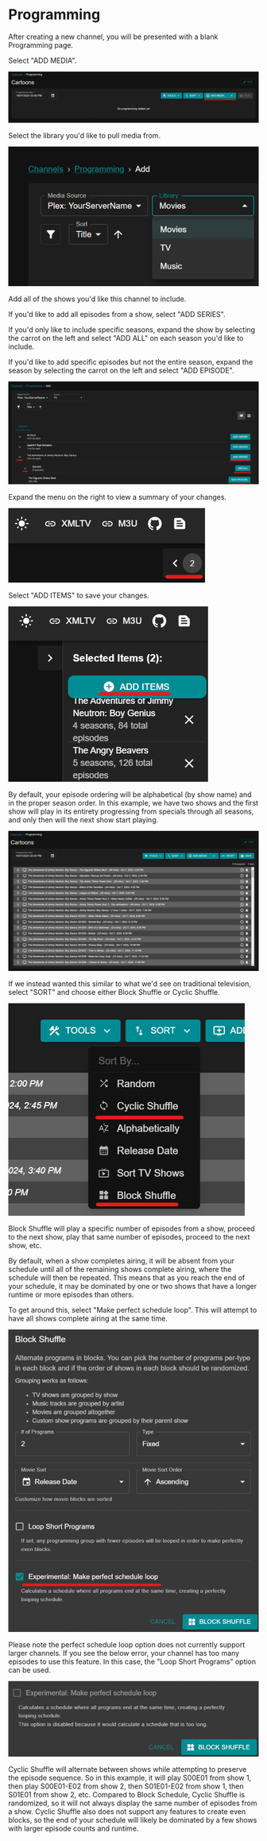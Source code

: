 # Programming

After creating a new channel, you will be presented with a blank Programming page.

Select "ADD MEDIA".

![Adding media to a channel](/assets/programming-addmedia.png)

Select the library you'd like to pull media from.

![Selecting library](/assets/programming-addmedia-library.png)

Add all of the shows you'd like this channel to include. 

If you'd like to add all episodes from a show, select "ADD SERIES".

If you'd only like to include specific seasons, expand the show by selecting the carrot on the left and select "ADD ALL" on each season you'd like to include.

If you'd like to add specific episodes but not the entire season, expand the season by selecting the carrot on the left and select "ADD EPISODE".

![Select show](/assets/programming-addshow.png)

Expand the menu on the right to view a summary of your changes.

![Expand menu](/assets/programming-expandmenu.png)

Select "ADD ITEMS" to save your changes. 

![Add item](/assets/programming-additem.png)

By default, your episode ordering will be alphabetical (by show name) and in the proper season order. In this example, we have two shows and the first show will play in its entirety progressing from specials through all seasons, and only then will the next show start playing. 

![Media added](/assets/programming-mediaadded.png)

If we instead wanted this similar to what we'd see on traditional television, select "SORT" and choose either Block Shuffle or Cyclic Shuffle. 

![Shuffle](/assets/programming-shuffle.png)

Block Shuffle will play a specific number of episodes from a show, proceed to the next show, play that same number of episodes, proceed to the next show, etc. 

By default, when a show completes airing, it will be absent from your schedule until all of the remaining shows complete airing, where the schedule will then be repeated. This means that as you reach the end of your schedule, it may be dominated by one or two shows that have a longer runtime or more episodes than others.

To get around this, select "Make perfect schedule loop". This will attempt to have all shows complete airing at the same time.

![Block shuffle](/assets/programming-blockshuffle.png)

Please note the perfect schedule loop option does not currently support larger channels. If you see the below error, your channel has too many episodes to use this feature. In this case, the "Loop Short Programs" option can be used.

![Block shuffle loop error](/assets/programming-blockshuffle-noloop.png)

Cyclic Shuffle will alternate between shows while attempting to preserve the episode sequence. So in this example, it will play S00E01 from show 1, then play S00E01-E02 from show 2, then S01E01-E02 from show 1, then S01E01 from show 2, etc. Compared to Block Schedule, Cyclic Shuffle is randomized, so it will not always display the same number of episodes from a show. Cyclic Shuffle also does not support any features to create even blocks, so the end of your schedule will likely be dominated by a few shows with larger episode counts and runtime. 